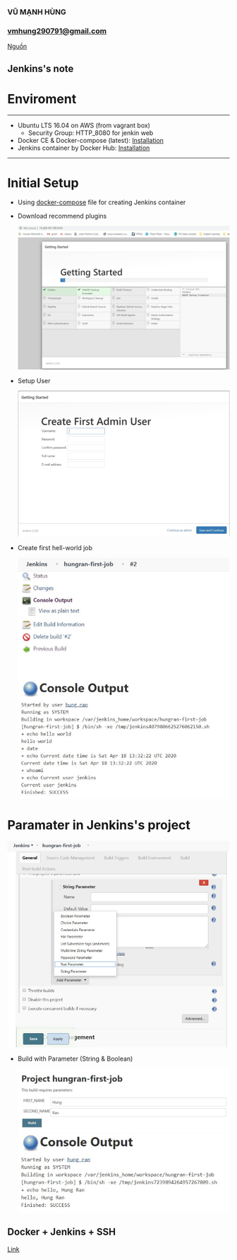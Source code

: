 ### VŨ MẠNH HÙNG
### vmhung290791@gmail.com
[Nguồn](https://google.com)

## Jenkins's note

# Enviroment
---
- Ubuntu LTS 16.04 on AWS (from vagrant box)
    - Security Group: HTTP_8080 for jenkin web
- Docker CE & Docker-compose (latest): [Installation](https://docs.docker.com/engine/install/ubuntu/) 
- Jenkins container by Docker Hub: [Installation](https://hub.docker.com/_/jenkins/)
 
---
# Initial Setup

- Using [docker-compose](/share/docker-compose.yml) file for creating Jenkins container 
- Download recommend plugins

    <img src="/picture/initial-setup.jpg">

- Setup User
    
    <img src="/picture/setup-user.jpg">

- Create first hell-world job
    
    <img src="/picture/first-hello-world-job.JPG">

# Paramater in Jenkins's project

<img src="/picture/parameter.JPG">

- Build with Parameter (String & Boolean)

    <img src="/picture/build-with-parameter.JPG">

    <img src="/picture/build-with-parameter2.JPG">

## Docker + Jenkins + SSH
[Link](./Docker_Jenkins_ssh.md)